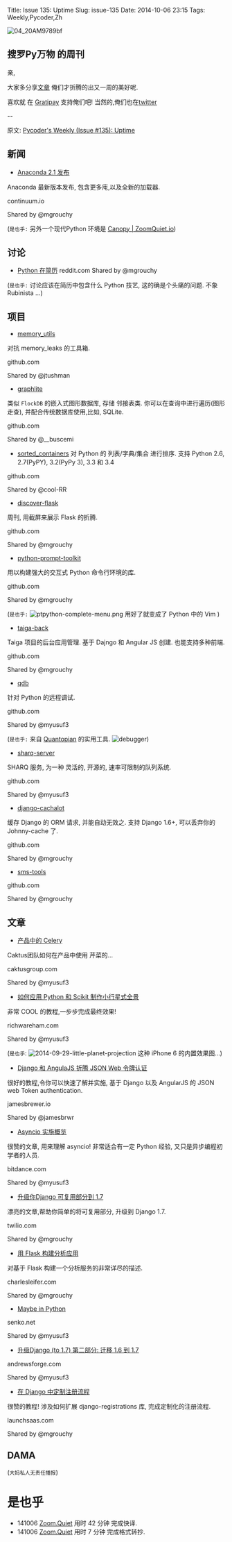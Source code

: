 Title: Issue 135: Uptime
Slug: issue-135
Date: 2014-10-06 23:15
Tags: Weekly,Pycoder,Zh 

![04_20AM9789bf](https://gallery.mailchimp.com/9735795484d2e4c204da82a29/images/Image_202014_01_22_20at_2010.45.04_20AM9789bf.png)

##  搜罗Py万物 的周刊

亲,

大家多分享[文章](http://pycoders.com/submissions/) 
俺们才折腾的出又一周的美好呢.

喜欢就
在 [Gratipay](https://www.gratipay.com/PycodersWeekly)
支持俺们吧!
当然的,俺们也在[twitter](http://www.twitter.com/pycoders)


--

原文: [Pycoder's Weekly (Issue #135): Uptime](http://us4.campaign-archive2.com/?u=9735795484d2e4c204da82a29&id=7f7e420fd4&e=889f3f6a05)

## 新闻

- [Anaconda 2.1 发布](http://continuum.io/press/anaconda-2-1-released)

Anaconda 最新版本发布,
包含更多庉,以及全新的加载器.

continuum.io

Shared by @mgrouchy

(`是也乎:`
另外一个现代Python 环境是 [Canopy | ZoomQuiet.io](http://blog.zoomquiet.io/pydata-0-mavericks.html))

## 讨论

- [Python 在简历](http://www.reddit.com/r/Python/comments/2hy6r9/python_on_your_resume/)
reddit.com
Shared by @mgrouchy

(`是也乎:`
讨论应该在简历中包含什么 Python 技艺,
这的确是个头痛的问题.
不象 Rubinista ...)

## 项目


- [memory_utils](https://github.com/jtushman/memory_utils)

对抗 memory_leaks 的工具箱.

github.com

Shared by @jtushman
 

- [graphlite](https://github.com/eugene-eeo/graphlite)


类似 `FlockDB` 的嵌入式图形数据库, 存储 邻接表类.
你可以在查询中进行遍历(图形走查),
并配合传统数据库使用,比如, SQLite.

github.com

Shared by @__buscemi
 

- [sorted_containers](https://github.com/grantjenks/sorted_containers)
对 Python 的 列表/字典/集合 进行排序.
支持 Python 2.6, 2.7(PyPY), 3.2(PyPy 3), 3.3 和 3.4

github.com

Shared by @cool-RR
 

- [discover-flask](https://github.com/realpython/discover-flask)

周刊, 用截屏来展示 Flask 的折腾.

github.com

Shared by @mgrouchy
 

- [python-prompt-toolkit](https://github.com/jonathanslenders/python-prompt-toolkit)

用以构建强大的交互式 Python 命令行环境的库.

github.com

Shared by @mgrouchy
 
(`是也乎:`
![ptpython-complete-menu.png](https://github.com/jonathanslenders/python-prompt-toolkit/raw/master/docs/images/ptpython-complete-menu.png)
用好了就变成了 Python 中的 Vim
)

- [taiga-back](https://github.com/taigaio/taiga-back)

Taiga 项目的后台应用管理.
基于 Dajngo 和 Angular JS 创建.
也能支持多种前端.

github.com

Shared by @mgrouchy
 

- [qdb](https://github.com/quantopian/qdb)

针对 Python 的远程调试.

github.com

Shared by @myusuf3
 
(`是也乎:`
来自 [Quantopian](https://www.quantopian.com/posts/new-feature-debugging-in-the-ide) 的实用工具.
![debugger](https://media.quantopian.com/debugger.gif))


- [sharq-server](https://github.com/plivo/sharq-server)

SHARQ 服务,
为一种 灵活的,
开源的,
速率可限制的队列系统.

github.com

Shared by @myusuf3
 

- [django-cachalot](https://github.com/BertrandBordage/django-cachalot)


缓存 Django 的 ORM 请求,
并能自动无效之.
支持 Django 1.6+,
可以丢弃你的 Johnny-cache 了.

github.com

Shared by @mgrouchy
 

- [sms-tools](https://github.com/MTG/sms-tools)

github.com

Shared by @mgrouchy


## 文章

- [产品中的 Celery](http://www.caktusgroup.com/blog/2014/09/29/celery-production/)

Caktus团队如何在产品中使用 芹菜的...

caktusgroup.com

Shared by @myusuf3
 

- [如何应用 Python 和 Scikit 制作小行星式全景](https://www.richwareham.com/articles/2014/09/29/little-planet-projection)

非常 COOL 的教程,一步步完成最终效果!

richwareham.com

Shared by @myusuf3

(`是也乎`:
![2014-09-29-little-planet-projection](https://www.richwareham.com/images/2014-09-29-little-planet-projection_files/2014-09-29-little-planet-projection_22_1.png)
这种 iPhone 6 的内置效果图...)

- [Django 和 AngulaJS 折腾 JSON Web 令牌认证](http://jamesbrewer.io/2014/09/22/json-web-token-authentication-part-one/)

很好的教程,令你可以快速了解并实施,
基于 Django 以及 AngularJS 的 JSON web Token authentication.

jamesbrewer.io

Shared by @jamesbrwr


- [Asyncio 实施概览](http://www.bitdance.com/blog/2014/09/30_01_asycio_overview/)

很赞的文章,
用来理解 asyncio!
非常适合有一定 Python 经验,
又只是异步编程初学者的人员.

bitdance.com

Shared by @myusuf3
 

- [升级你Django 可复用部分到 1.7](https://www.twilio.com/blog/2014/10/upgrading-your-django-reusable-app-to-support-django-1-7.html)

漂亮的文章,帮助你简单的将可复用部分,
升级到 Django 1.7.

twilio.com

Shared by @mgrouchy
 

- [用 Flask 构建分析应用](http://charlesleifer.com/blog/saturday-morning-hacks-building-an-analytics-app-with-flask/)

对基于 Flask 构建一个分析服务的非常详尽的描述.

charlesleifer.com

Shared by @mgrouchy
 

- [Maybe in Python](http://senko.net/maybe-monad-in-python)

senko.net

Shared by @myusuf3
 

- [升级Django (to 1.7) 第二部分: 迁移 1.6 到 1.7](http://andrewsforge.com/article/upgrading-django-to-17/part-2-migrations-in-django-16-and-17/)

andrewsforge.com

Shared by @myusuf3
 

- [在 Django 中定制注册流程](https://launchsaas.com/blog/creating-a-custom-registration-flow-with-django/)

很赞的教程!
涉及如何扩展 django-registrations 库,
完成定制化的注册流程.

launchsaas.com

Shared by @mgrouchy



## DAMA
(`大妈私人无责任播报`)


# 是也乎

- 141006 [Zoom.Quiet](http://zoomquiet.org/) 用时 42 分钟 完成快译.
- 141006 [Zoom.Quiet](http://zoomquiet.org/) 用时 7 分钟 完成格式转抄.

    
 
